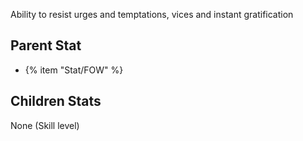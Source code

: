 Ability to resist urges and temptations, vices and instant gratification

## Parent Stat

* {% item "Stat/FOW" %}

## Children Stats

None (Skill level)
